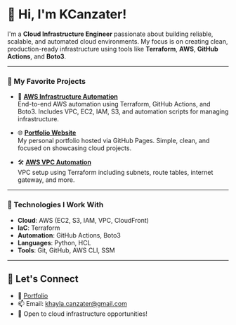 # 👋 Hi, I'm KCanzater!

I'm a **Cloud Infrastructure Engineer** passionate about building reliable, scalable, and automated cloud environments. My focus is on creating clean, production-ready infrastructure using tools like **Terraform**, **AWS**, **GitHub Actions**, and **Boto3**.

---

### 🚀 My Favorite Projects

- 🔧 [**AWS Infrastructure Automation**](https://github.com/K-Canzater/AWS-Infrastructure-Automation-with-Terraform-GitHub-Actions-Boto3)  
  End-to-end AWS automation using Terraform, GitHub Actions, and Boto3. Includes VPC, EC2, IAM, S3, and automation scripts for managing infrastructure.

- 🌐 [**Portfolio Website**](https://k-canzater.github.io/KCanzater/index.html)  
  My personal portfolio hosted via GitHub Pages. Simple, clean, and focused on showcasing cloud projects.

- 🛠️ [**AWS VPC Automation**](https://github.com/K-Canzater/AWS-VPC-Automation)  
  VPC setup using Terraform including subnets, route tables, internet gateway, and more.

---

### 🔧 Technologies I Work With

- **Cloud**: AWS (EC2, S3, IAM, VPC, CloudFront)
- **IaC**: Terraform
- **Automation**: GitHub Actions, Boto3
- **Languages**: Python, HCL
- **Tools**: Git, GitHub, AWS CLI, SSM

---

## 🤝 Let's Connect

- 💼 [Portfolio](https://k-canzater.github.io/KCanzater/index.html)
- 📫 Email: [khayla.canzater@gmail.com](mailto:khayla.canzater@gmail.com)
- 💬 Open to cloud infrastructure opportunities!

